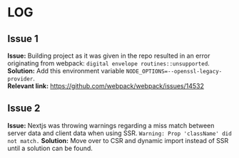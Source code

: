 # LOG

## Issue 1

**Issue:** Building project as it was given in the repo resulted in an error originating from webpack: `digital envelope routines::unsupported`. <br>
**Solution:** Add this environment variable `NODE_OPTIONS=--openssl-legacy-provider`. <br>
**Relevant link:** <https://github.com/webpack/webpack/issues/14532>

## Issue 2

**Issue:** Nextjs was throwing warnings regarding a miss match between server data and client data when using SSR. `Warning: Prop 'className' did not match.`
**Solution:** Move over to CSR and dynamic import instead of SSR until a solution can be found.

